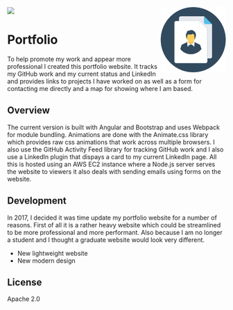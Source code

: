 
<img src='preview.gif' />

<img src='icon.png' align='right' width='150' height='150' />

# Portfolio

To help promote my work and appear more professional I created this portfolio website. It tracks my GitHub work and my current status and LinkedIn and provides links to projects I have worked on as well as a form for contacting me directly and a map for showing where I am based. 

## Overview

The current version is built with Angular and Bootstrap and uses Webpack for module bundling. Animations are done with the Animate.css library which provides raw css animations that work across multiple browsers. I also use the GitHub Activity Feed library for tracking GitHub work and I also use a LinkedIn plugin that dispays a card to my current LinkedIn page. All this is hosted using an AWS EC2 instance where a Node.js server serves the website to viewers it also deals with sending emails using forms on the website.

## Development

In 2017, I decided it was time update my portfolio website for a number of reasons. First of all it is a rather heavy website which could be streamlined to be more professional and more performant. Also because I am no longer a student and I thought a graduate website would look very different.

* New lightweight website
* New modern design

## License

Apache 2.0